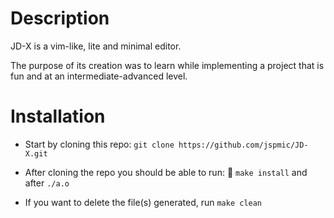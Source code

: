 # Description
JD-X is a vim-like, lite and minimal editor.

The purpose of its creation was to learn while implementing a project that is fun and at an intermediate-advanced level.

# Installation
- Start by cloning this repo: `git clone https://github.com/jspmic/JD-X.git`

- After cloning the repo you should be able to run:
 `make install` and after `./a.o`

- If you want to delete the file(s) generated, run `make clean`
